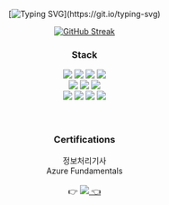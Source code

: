 <div align="center">


  [![Typing SVG](https://readme-typing-svg.demolab.com/?center=true&lines=Hi,+there+It's+Me!)](https://git.io/typing-svg)

  [![GitHub Streak](https://streak-stats.demolab.com?user=eunyooung&theme=graywhite&hide_border=true&mode=weekly)](https://git.io/streak-stats)

  ### **Stack**  
  <img src="https://img.shields.io/badge/JAVA-007396?style=for-the-badge&logo=java&logoColor=white"> 
  <img src="https://img.shields.io/badge/eclipse-2C2255?style=for-the-badge&logo=eclipseide&logoColor=white">
  <img src="https://img.shields.io/badge/OracleSQL-F80000?style=for-the-badge&logo=Oracle&logoColor=white">
  <img src="https://img.shields.io/badge/GitHub-181717?style=for-the-badge&logo=GitHub&logoColor=white">
  <br>
  <img src="https://img.shields.io/badge/Git-F05032?style=for-the-badge&logo=Git&logoColor=white">
  <img src="https://img.shields.io/badge/springboot-6DB33F?style=for-the-badge&logo=springboot&logoColor=white"/>
  <img src="https://img.shields.io/badge/jQuery-0769AD?style=for-the-badge&logo=jQuery&logoColor=white"/>
  <br>
  <img src="https://img.shields.io/badge/JavaScript-F7DF1E?style=for-the-badge&logo=javascript&logoColor=black"/>
  <img src="https://img.shields.io/badge/CSS3-1572B6?style=for-the-badge&logo=css3&logoColor=white"/>
  <img src="https://img.shields.io/badge/HTML5-E34F26?style=for-the-badge&logo=html5&logoColor=white"/>
  <img src="https://img.shields.io/badge/Amazon AWS-232F3E?style=for-the-badge&logo=Amazon%20AWS&logoColor=white"/>
  <br>
  <br>
  <br>
  
  ### **Certifications**
  정보처리기사
  <br>
  Azure Fundamentals
  <br>
  <br>
  👉 <a href="mailto:"><img src="https://img.shields.io/badge/EMAIL ME-EA4335?style=for-the-badge&logo=gmail&logoColor=white"/> 👈
</div>
